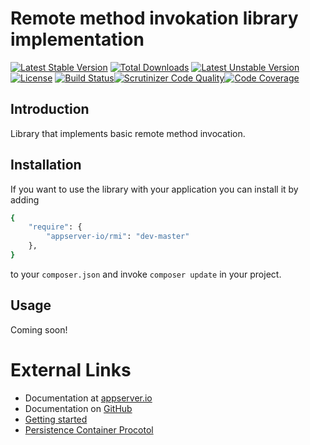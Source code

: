 # Remote method invokation library implementation

[![Latest Stable Version](https://poser.pugx.org/appserver-io/rmi/v/stable.png)](https://packagist.org/packages/appserver-io/rmi) [![Total Downloads](https://poser.pugx.org/appserver-io/rmi/downloads.png)](https://packagist.org/packages/appserver-io/rmi) [![Latest Unstable Version](https://poser.pugx.org/appserver-io/rmi/v/unstable.png)](https://packagist.org/packages/appserver-io/rmi) [![License](https://poser.pugx.org/appserver-io/rmi/license.png)](https://packagist.org/packages/appserver-io/rmi) [![Build Status](https://travis-ci.org/appserver-io/rmi.png)](https://travis-ci.org/appserver-io/rmi)[![Scrutinizer Code Quality](https://scrutinizer-ci.com/g/appserver-io/rmi/badges/quality-score.png?b=master)](https://scrutinizer-ci.com/g/appserver-io/rmi/?branch=master)[![Code Coverage](https://scrutinizer-ci.com/g/appserver-io/rmi/badges/coverage.png?b=master)](https://scrutinizer-ci.com/g/appserver-io/rmi/?branch=master)

## Introduction

Library that implements basic remote method invocation.

## Installation

If you want to use the library with your application you can install it by adding

```sh
{
    "require": {
        "appserver-io/rmi": "dev-master"
    },
}
```

to your ```composer.json``` and invoke ```composer update``` in your project.

## Usage

Coming soon!

# External Links

* Documentation at [appserver.io](http://docs.appserver.io)
* Documentation on [GitHub](https://github.com/techdivision/TechDivision_AppserverDocumentation)
* [Getting started](https://github.com/techdivision/TechDivision_AppserverDocumentation/tree/master/docs/getting-started)
* [Persistence Container Procotol](https://github.com/techdivision/TechDivision_AppserverDocumentation/blob/master/docs/components/protocols/persistencecontainerprotocol.md)